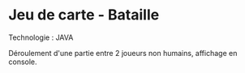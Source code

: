 # Jeu de carte - Bataille

Technologie : JAVA

Déroulement d'une partie entre 2 joueurs non humains, affichage en console.  
